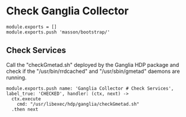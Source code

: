 
# Check Ganglia Collector

    module.exports = []
    module.exports.push 'masson/bootstrap/'

## Check Services

Call the "checkGmetad.sh" deployed by the Ganglia HDP package and check if the
"/usr/bin/rrdcached" and "/usr/sbin/gmetad" daemons are running.

    module.exports.push name: 'Ganglia Collector # Check Services', label_true: 'CHECKED', handler: (ctx, next) ->
      ctx.execute
        cmd: "/usr/libexec/hdp/ganglia/checkGmetad.sh"
      .then next
